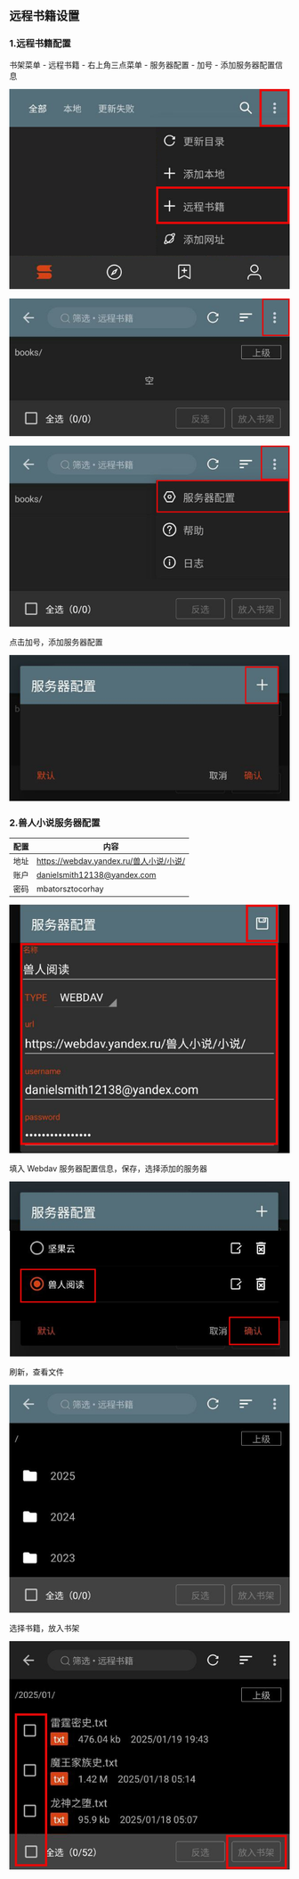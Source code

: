 ## 远程书籍设置
### 1.远程书籍配置

书架菜单 - 远程书籍 - 右上角三点菜单 - 服务器配置 - 加号 - 添加服务器配置信息

![img](pic/RemoteBooksSettings0.png)

![img](pic/RemoteBooksSettings1.png)

![img](pic/RemoteBooksSettings2.png)

点击加号，添加服务器配置

![img](pic/RemoteBooksSettings3.png)


### 2.兽人小说服务器配置
| 配置 | 内容                                   |
| --- | -------------------------------------- | 
| 地址 | https://webdav.yandex.ru/兽人小说/小说/ |
| 账户 | danielsmith12138@yandex.com           |
| 密码 | mbatorsztocorhay                      |


![img](pic/RemoteBooksSettings4.png)

填入 Webdav 服务器配置信息，保存，选择添加的服务器

![img](pic/RemoteBooksSettings5.png)

刷新，查看文件

![img](pic/RemoteBooksSettings6.png)

选择书籍，放入书架

![img](pic/RemoteBooksSettings7.png)

